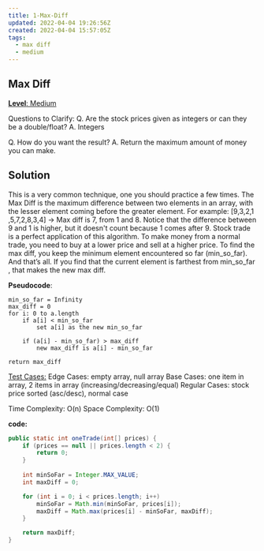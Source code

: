 ```yaml
---
title: 1-Max-Diff
updated: 2022-04-04 19:26:56Z
created: 2022-04-04 15:57:05Z
tags:
  - max diff
  - medium
---
```


## **Max Diff**

<ins>**Level**: Medium</ins>

Questions to Clarify:
Q. Are the stock prices given as integers or can they be a double/float?
A. Integers

Q. How do you want the result?
A. Return the maximum amount of money you can make.

## Solution

This is a very common technique, one you should practice a few times.
The Max Diff is the maximum difference between two elements in an array, with the lesser element coming before the greater element.
For example:
\[9,3,2,​1​,5,7,2,​8​,3,4\] -> Max diff is 7, from 1 and 8.
Notice that the difference between 9 and 1 is higher, but it doesn't count because 1 comes after 9.
Stock trade is a perfect application of this algorithm. To make money from a normal trade, you need to buy at a lower price and sell at a higher price.
To find the max diff, you keep the minimum element encountered so far (​min\_so\_far​). And that’s all.
If you find that the current element is farthest from ​min\_so\_far​, that makes the new max diff.

**Pseudocode**:

```
min_so_far = Infinity
max_diff = 0
for i: 0 to a.length
    if a[i] < min_so_far
        set a[i] as the new min_so_far

    if (a[i] - min_so_far) > max_diff
        new max_diff is a[i] - min_so_far

return max_diff
```

<ins>Test Cases:</ins>
Edge Cases: empty array, null array
Base Cases: one item in array, 2 items in array (increasing/decreasing/equal)
Regular Cases: stock price sorted (asc/desc), normal case

Time Complexity: O(n)
Space Complexity: O(1)

**code:**

```java
public static int oneTrade(int[] prices) {
    if (prices == null || prices.length < 2) {
        return 0;
    }
    
    int minSoFar = Integer.MAX_VALUE;
    int maxDiff = 0;

    for (int i = 0; i < prices.length; i++)
        minSoFar = Math.min(minSoFar, prices[i]);
        maxDiff = Math.max(prices[i] - minSoFar, maxDiff);
    }

    return maxDiff;
}
```